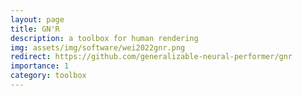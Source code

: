 ```yaml
---
layout: page
title: GN'R
description: a toolbox for human rendering
img: assets/img/software/wei2022gnr.png
redirect: https://github.com/generalizable-neural-performer/gnr
importance: 1
category: toolbox
---
```


